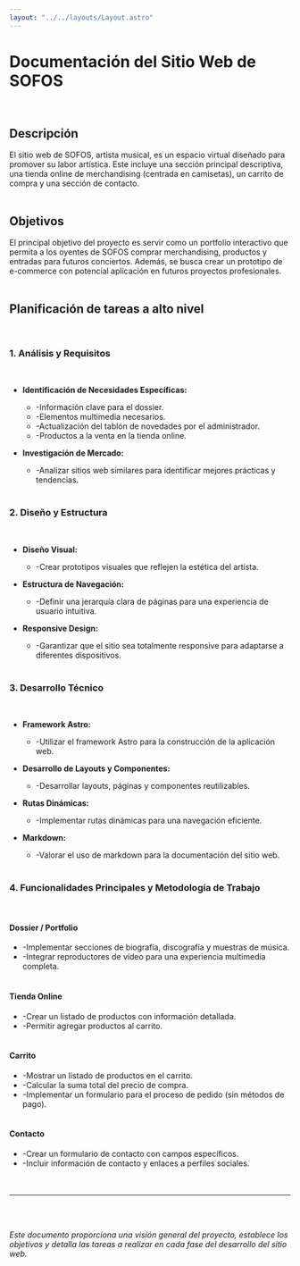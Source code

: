 ```yaml
---
layout: "../../layouts/Layout.astro"
---
```


# Documentación del Sitio Web de SOFOS
<br>

## **Descripción**

El sitio web de SOFOS, artista musical, es un espacio virtual diseñado para promover su labor artística. Este incluye una sección principal descriptiva, una tienda online de merchandising (centrada en camisetas), un carrito de compra y una sección de contacto.
<br><br>

## **Objetivos**

El principal objetivo del proyecto es servir como un portfolio interactivo que permita a los oyentes de SOFOS comprar merchandising, productos y entradas para futuros conciertos. Además, se busca crear un prototipo de e-commerce con potencial aplicación en futuros proyectos profesionales.
<br><br>

## **Planificación de tareas a alto nivel**
<br>

### 1. Análisis y Requisitos
<br>

- **Identificación de Necesidades Específicas:**
  - -Información clave para el dossier.
  - -Elementos multimedia necesarios.
  - -Actualización del tablón de novedades por el administrador.
  - -Productos a la venta en la tienda online.

- **Investigación de Mercado:**
  - -Analizar sitios web similares para identificar mejores prácticas y tendencias.
<br><br>

### 2. Diseño y Estructura
<br>

- **Diseño Visual:**
  - -Crear prototipos visuales que reflejen la estética del artista.

- **Estructura de Navegación:**
  - -Definir una jerarquía clara de páginas para una experiencia de usuario intuitiva.

- **Responsive Design:**
  - -Garantizar que el sitio sea totalmente responsive para adaptarse a diferentes dispositivos.
<br><br>

### 3. Desarrollo Técnico
<br>

- **Framework Astro:**
  - -Utilizar el framework Astro para la construcción de la aplicación web.

- **Desarrollo de Layouts y Componentes:**
  - -Desarrollar layouts, páginas y componentes reutilizables.

- **Rutas Dinámicas:**
  - -Implementar rutas dinámicas para una navegación eficiente.

- **Markdown:**
  - -Valorar el uso de markdown para la documentación del sitio web.
<br><br>

### 4. Funcionalidades Principales y Metodología de Trabajo
<br>

#### **Dossier / Portfolio**

- -Implementar secciones de biografía, discografía y muestras de música.
- -Integrar reproductores de vídeo para una experiencia multimedia completa.
<br><br>

#### **Tienda Online**

- -Crear un listado de productos con información detallada.
- -Permitir agregar productos al carrito.
<br><br>

#### **Carrito**

- -Mostrar un listado de productos en el carrito.
- -Calcular la suma total del precio de compra.
- -Implementar un formulario para el proceso de pedido (sin métodos de pago).
<br><br>

#### **Contacto**

- -Crear un formulario de contacto con campos específicos.
- -Incluir información de contacto y enlaces a perfiles sociales.
<br><br><br>

---
<br><br>

*Este documento proporciona una visión general del proyecto, establece los objetivos y detalla las tareas a realizar en cada fase del desarrollo del sitio web.*

<script type="module">
	var contadorCarrito = document.getElementById("contadorCarrito");
	var storedCounter = localStorage.getItem("contadorCarrito");
	contadorCarrito.textContent = storedCounter || 0;
</script>
